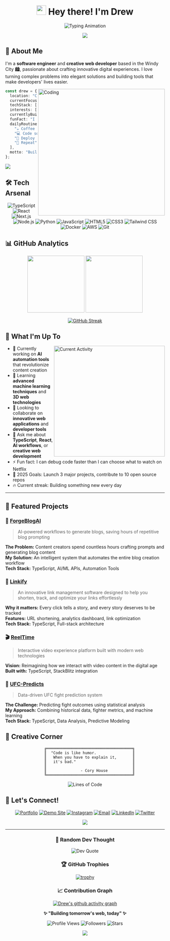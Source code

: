 <div align="center">

# <img src="https://media.giphy.com/media/hvRJCLFzcasrR4ia7z/giphy.gif" width="30px"/> Hey there! I'm Drew

![Typing Animation](https://readme-typing-svg.herokuapp.com?font=Fira+Code&size=22&duration=2500&pause=800&color=00D9FF&center=true&vCenter=true&multiline=true&width=800&height=120&lines=🚀+Software+Engineer+%26+Creative+Web+Developer;💡+Turning+ideas+into+interactive+experiences;🌆+Chicago-based+%7C+🤖+AI+Enthusiast+%7C+☕+Coffee+Fueled;🔥+Building+tomorrow's+web%2C+one+commit+at+a+time;✨+Crafting+digital+magic+with+TypeScript+%26+React)

<img src="https://user-images.githubusercontent.com/73097560/115834477-dbab4500-a447-11eb-908a-139a6edaec5c.gif">

</div>

## 🚀 About Me

I'm a **software engineer** and **creative web developer** based in the Windy City 🏙️, passionate about crafting innovative digital experiences. I love turning complex problems into elegant solutions and building tools that make developers' lives easier.

<img align="right" alt="Coding" width="400" src="https://media.giphy.com/media/SWoSkN6DxTszqIKEqv/giphy.gif">

```typescript
const drew = {
  location: "Chicago, IL 🌆",
  currentFocus: ["AI-powered workflows", "Full-stack development", "Creative web experiences"],
  techStack: ["TypeScript", "React", "Next.js", "Node.js", "Python"],
  interests: ["3D animations", "Link optimization", "Blog automation", "UFC analytics"],
  currentlyBuilding: "AI tools that save developers hours of repetitive work",
  funFact: "I believe every great app starts with a great idea and a cup of coffee ☕",
  dailyRoutine: [
    "☕ Coffee first",
    "💻 Code something amazing", 
    "🚀 Deploy to production",
    "🔄 Repeat"
  ],
  motto: "Building tomorrow's web, today ✨"
};
```

<img src="https://user-images.githubusercontent.com/73097560/115834477-dbab4500-a447-11eb-908a-139a6edaec5c.gif">

## 🛠️ Tech Arsenal

<div align="center">

![TypeScript](https://img.shields.io/badge/TypeScript-007ACC?style=for-the-badge&logo=typescript&logoColor=white)
![React](https://img.shields.io/badge/React-20232A?style=for-the-badge&logo=react&logoColor=61DAFB)
![Next.js](https://img.shields.io/badge/Next.js-000000?style=for-the-badge&logo=next.js&logoColor=white)
![Node.js](https://img.shields.io/badge/Node.js-43853D?style=for-the-badge&logo=node.js&logoColor=white)
![Python](https://img.shields.io/badge/Python-3776AB?style=for-the-badge&logo=python&logoColor=white)
![JavaScript](https://img.shields.io/badge/JavaScript-F7DF1E?style=for-the-badge&logo=javascript&logoColor=black)
![HTML5](https://img.shields.io/badge/HTML5-E34F26?style=for-the-badge&logo=html5&logoColor=white)
![CSS3](https://img.shields.io/badge/CSS3-1572B6?style=for-the-badge&logo=css3&logoColor=white)
![Tailwind CSS](https://img.shields.io/badge/Tailwind_CSS-38B2AC?style=for-the-badge&logo=tailwind-css&logoColor=white)
![Docker](https://img.shields.io/badge/Docker-2496ED?style=for-the-badge&logo=docker&logoColor=white)
![AWS](https://img.shields.io/badge/AWS-232F3E?style=for-the-badge&logo=amazon-aws&logoColor=white)
![Git](https://img.shields.io/badge/Git-F05032?style=for-the-badge&logo=git&logoColor=white)

</div>


## 📊 GitHub Analytics

<div align="center">

<img height="180em" src="https://github-readme-stats.vercel.app/api?username=drewsephski&show_icons=true&theme=tokyonight&include_all_commits=true&count_private=true"/>
<img height="180em" src="https://github-readme-stats.vercel.app/api/top-langs/?username=drewsephski&layout=compact&langs_count=8&theme=tokyonight"/>

</div>

<div align="center">

[![GitHub Streak](https://streak-stats.demolab.com/?user=drewsephski&theme=tokyonight)](https://git.io/streak-stats)

</div>

## 🌟 What I'm Up To

<img align="right" alt="Current Activity" width="350" src="https://media.giphy.com/media/L1R1tvI9svkIWwpVYr/giphy.gif">

- 🔭 Currently working on **AI automation tools** that revolutionize content creation
- 🌱 Learning **advanced machine learning techniques** and **3D web technologies**
- 👯 Looking to collaborate on **innovative web applications** and **developer tools**
- 💬 Ask me about **TypeScript**, **React**, **AI workflows**, or **creative web development**  
- ⚡ Fun fact: I can debug code faster than I can choose what to watch on Netflix
- 🎯 2025 Goals: Launch 3 major projects, contribute to 10 open source repos
- 🔥 Current streak: Building something new every day

---

## 🎯 Featured Projects

### 🤖 [ForgeBlogAI](https://github.com/drewsephski/ForgeBlogAI)
> AI-powered workflows to generate blogs, saving hours of repetitive blog prompting

**The Problem:** Content creators spend countless hours crafting prompts and generating blog content  
**My Solution:** An intelligent system that automates the entire blog creation workflow  
**Tech Stack:** TypeScript, AI/ML APIs, Automation Tools

### 🔗 [Linkify](https://github.com/drewsephski/Linkify)
> An innovative link management software designed to help you shorten, track, and optimize your links effortlessly

**Why it matters:** Every click tells a story, and every story deserves to be tracked  
**Features:** URL shortening, analytics dashboard, link optimization  
**Tech Stack:** TypeScript, Full-stack architecture

### 🎬 [ReelTime](https://github.com/drewsephski/ReelTime)
> Interactive video experience platform built with modern web technologies

**Vision:** Reimagining how we interact with video content in the digital age  
**Built with:** TypeScript, StackBlitz integration

### 🥊 [UFC-Predicts](https://github.com/drewsephski/UFC-Predicts)
> Data-driven UFC fight prediction system

**The Challenge:** Predicting fight outcomes using statistical analysis  
**My Approach:** Combining historical data, fighter metrics, and machine learning  
**Tech Stack:** TypeScript, Data Analysis, Predictive Modeling


## 🎨 Creative Corner

<div align="center">

```ascii
    ╔══════════════════════════════════════╗
    ║  "Code is like humor.                ║
    ║   When you have to explain it,       ║
    ║   it's bad."                         ║
    ║                                      ║
    ║               - Cory House           ║
    ╚══════════════════════════════════════╝
```

![Lines of Code](https://img.shields.io/badge/From%20Hello%20World%20I%27ve%20Written-∞%20lines%20of%20code-blue)

</div>

## 🤝 Let's Connect!

<div align="center">

[![Portfolio](https://img.shields.io/badge/Portfolio-FF5722?style=for-the-badge&logo=google-chrome&logoColor=white)](https://deepseekdrew.com)
[![Demo Site](https://img.shields.io/badge/Demo_Site-4CAF50?style=for-the-badge&logo=vercel&logoColor=white)](https://preview--luminous-ui-essence.lovable.app/)
[![Instagram](https://img.shields.io/badge/Instagram-E4405F?style=for-the-badge&logo=instagram&logoColor=white)](https://instagram.com/drew.sepeczi/)
[![Email](https://img.shields.io/badge/Email-D14836?style=for-the-badge&logo=gmail&logoColor=white)](mailto:your-email@example.com)
[![LinkedIn](https://img.shields.io/badge/LinkedIn-0077B5?style=for-the-badge&logo=linkedin&logoColor=white)](https://linkedin.com/in/yourprofile)
[![Twitter](https://img.shields.io/badge/Twitter-1DA1F2?style=for-the-badge&logo=twitter&logoColor=white)](https://x.com/yourhandle)

<img src="https://user-images.githubusercontent.com/73097560/115834477-dbab4500-a447-11eb-908a-139a6edaec5c.gif">

</div>

---

<div align="center">

### 💭 Random Dev Thought

![Dev Quote](https://quotes-github-readme.vercel.app/api?type=horizontal&theme=tokyonight)

### 🏆 GitHub Trophies

[![trophy](https://github-profile-trophy.vercel.app/?username=drewsephski&theme=tokyonight&no-frame=false&no-bg=true&margin-w=4)](https://github.com/ryo-ma/github-profile-trophy)

### 📈 Contribution Graph

[![Drew's github activity graph](https://github-readme-activity-graph.vercel.app/graph?username=drewsephski&bg_color=1a1e36&color=00d9ff&line=00d9ff&point=ffffff&area=true&hide_border=true)](https://github.com/ashutosh00710/github-readme-activity-graph)

</div>

<div align="center">

**✨ "Building tomorrow's web, today" ✨**

![Profile Views](https://komarev.com/ghpvc/?username=drewsephski&color=00d9ff&style=flat-square&label=Profile+Views)
![Followers](https://img.shields.io/github/followers/drewsephski?style=flat-square&color=00d9ff&labelColor=1a1e36)
![Stars](https://img.shields.io/github/stars/drewsephski?style=flat-square&color=00d9ff&labelColor=1a1e36)

<img src="https://capsule-render.vercel.app/api?type=waving&color=gradient&height=120&section=footer&animation=fadeIn"/>

</div>
